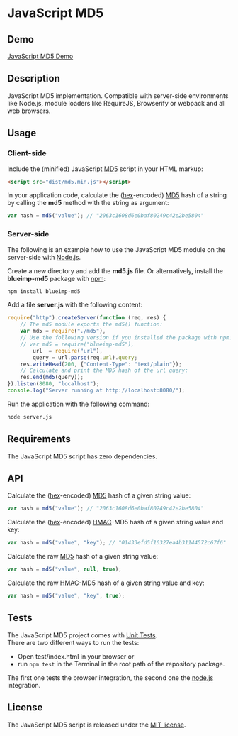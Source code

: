 # JavaScript MD5

## Demo
[JavaScript MD5 Demo](https://blueimp.github.io/JavaScript-MD5/)

## Description
JavaScript MD5 implementation. Compatible with server-side environments like
Node.js, module loaders like RequireJS, Browserify or webpack and all web
browsers.

## Usage

### Client-side
Include the (minified) JavaScript [MD5](https://en.wikipedia.org/wiki/MD5)
script in your HTML markup:

```html
<script src="dist/md5.min.js"></script>
```

In your application code, calculate the
([hex](https://en.wikipedia.org/wiki/Hexadecimal)-encoded)
[MD5](https://en.wikipedia.org/wiki/MD5) hash of a string by calling the **md5**
method with the string as argument:

```js
var hash = md5("value"); // "2063c1608d6e0baf80249c42e2be5804"
```

### Server-side

The following is an example how to use the JavaScript MD5 module on the
server-side with [Node.js](http://nodejs.org/).

Create a new directory and add the **md5.js** file. Or alternatively,
install the **blueimp-md5** package with [npm](https://www.npmjs.org/):

```sh
npm install blueimp-md5
```

Add a file **server.js** with the following content:

```js
require("http").createServer(function (req, res) {
    // The md5 module exports the md5() function:
    var md5 = require("./md5"),
    // Use the following version if you installed the package with npm:
    // var md5 = require("blueimp-md5"),
        url  = require("url"),
        query = url.parse(req.url).query;
    res.writeHead(200, {"Content-Type": "text/plain"});
    // Calculate and print the MD5 hash of the url query:
    res.end(md5(query));
}).listen(8080, "localhost");
console.log("Server running at http://localhost:8080/");
```

Run the application with the following command:

```sh
node server.js
```

## Requirements
The JavaScript MD5 script has zero dependencies.

## API

Calculate the ([hex](https://en.wikipedia.org/wiki/Hexadecimal)-encoded)
[MD5](https://en.wikipedia.org/wiki/MD5) hash of a given string value:

```js
var hash = md5("value"); // "2063c1608d6e0baf80249c42e2be5804"
```

Calculate the ([hex](https://en.wikipedia.org/wiki/Hexadecimal)-encoded)
[HMAC](https://en.wikipedia.org/wiki/HMAC)-MD5 hash of a given string value and
key:

```js
var hash = md5("value", "key"); // "01433efd5f16327ea4b31144572c67f6"
```

Calculate the raw [MD5](https://en.wikipedia.org/wiki/MD5) hash of a given
string value:

```js
var hash = md5("value", null, true);
```

Calculate the raw [HMAC](https://en.wikipedia.org/wiki/HMAC)-MD5 hash of a given
string value and key:

```js
var hash = md5("value", "key", true);
```

## Tests
The JavaScript MD5 project comes with
[Unit Tests](https://en.wikipedia.org/wiki/Unit_testing).  
There are two different ways to run the tests:

* Open test/index.html in your browser or
* run `npm test` in the Terminal in the root path of the repository package.

The first one tests the browser integration, the second one the
[node.js](http://nodejs.org/) integration.


## License
The JavaScript MD5 script is released under the
[MIT license](https://opensource.org/licenses/MIT).
